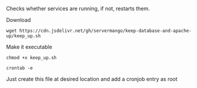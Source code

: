 Checks whether services are running, if not, restarts them.

Download

`wget https://cdn.jsdelivr.net/gh/servermango/keep-database-and-apache-up/keep_up.sh`

Make it executable

`chmod +x keep_up.sh`



`crontab -e`



Just create this file at desired location and add a cronjob entry as root
